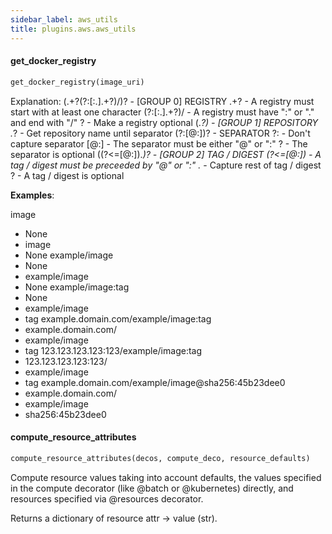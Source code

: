 ```yaml
---
sidebar_label: aws_utils
title: plugins.aws.aws_utils
---
```


#### get\_docker\_registry

```python
get_docker_registry(image_uri)
```

Explanation:
(.+?(?:[:.].+?)\/)? - [GROUP 0] REGISTRY
.+?                 - A registry must start with at least one character
(?:[:.].+?)\/       - A registry must have &quot;:&quot; or &quot;.&quot; and end with &quot;/&quot;
?                   - Make a registry optional
(.*?)               - [GROUP 1] REPOSITORY
.*?                 - Get repository name until separator
(?:[@:])?           - SEPARATOR
?:                  - Don&#x27;t capture separator
[@:]                - The separator must be either &quot;@&quot; or &quot;:&quot;
?                   - The separator is optional
((?&lt;=[@:]).*)?      - [GROUP 2] TAG / DIGEST
(?&lt;=[@:])           - A tag / digest must be preceeded by &quot;@&quot; or &quot;:&quot;
.*                  - Capture rest of tag / digest
?                   - A tag / digest is optional

**Examples**:

  image
  - None
  - image
  - None
  example/image
  - None
  - example/image
  - None
  example/image:tag
  - None
  - example/image
  - tag
  example.domain.com/example/image:tag
  - example.domain.com/
  - example/image
  - tag
  123.123.123.123:123/example/image:tag
  - 123.123.123.123:123/
  - example/image
  - tag
  example.domain.com/example/image@sha256:45b23dee0
  - example.domain.com/
  - example/image
  - sha256:45b23dee0

#### compute\_resource\_attributes

```python
compute_resource_attributes(decos, compute_deco, resource_defaults)
```

Compute resource values taking into account defaults, the values specified
in the compute decorator (like @batch or @kubernetes) directly, and
resources specified via @resources decorator.

Returns a dictionary of resource attr -&gt; value (str).

